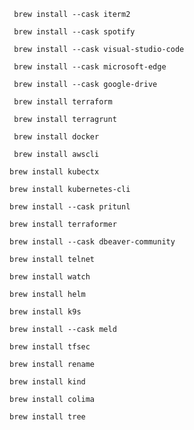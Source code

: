``` brew install --cask iterm2```

``` brew install --cask spotify```

``` brew install --cask visual-studio-code```

``` brew install --cask microsoft-edge```

``` brew install --cask google-drive```

``` brew install terraform```

``` brew install terragrunt```

``` brew install docker```

``` brew install awscli```

```brew install kubectx```

```brew install kubernetes-cli``` 

```brew install --cask pritunl```

```brew install terraformer``` 

```brew install --cask dbeaver-community```

```brew install telnet```

```brew install watch```

```brew install helm``` 

```brew install k9s``` 

```brew install --cask meld``` 

```brew install tfsec``` 

```brew install rename``` 

```brew install kind``` 

```brew install colima```

```brew install tree```
